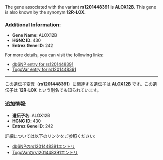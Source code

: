 The gene associated with the variant **rs1201448391** is **ALOX12B**. This gene is also known by the synonym **12R-LOX**.

### Additional Information:
- **Gene Name**: ALOX12B
- **HGNC ID**: 430
- **Entrez Gene ID**: 242

For more details, you can visit the following links:
- [dbSNP entry for rs1201448391](https://identifiers.org/dbsnp/rs1201448391)
- [TogoVar entry for rs1201448391](https://togovar.org/variant/tgv56979370)

---

この遺伝子変異（**rs1201448391**）に関連する遺伝子は **ALOX12B** です。この遺伝子は **12R-LOX** という別名でも知られています。

### 追加情報:
- **遺伝子名**: ALOX12B
- **HGNC ID**: 430
- **Entrez Gene ID**: 242

詳細については以下のリンクをご参照ください:
- [dbSNPのrs1201448391エントリ](https://identifiers.org/dbsnp/rs1201448391)
- [TogoVarのrs1201448391エントリ](https://togovar.org/variant/tgv56979370)